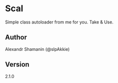 # Scal

Simple class autoloader from me for you. Take & Use.

## Author

Alexandr Shamanin (@slpAkkie)

## Version

2.1.0
